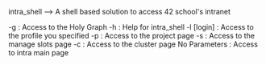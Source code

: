 intra_shell --> A shell based solution to access 42 school's intranet

-g		: Access to the Holy Graph
-h		: Help for intra_shell
-l [login]	: Access to the profile you specified
-p		: Access to the project page
-s		: Access to the manage slots page
-c		: Access to the cluster page
No Parameters	: Access to intra main page

